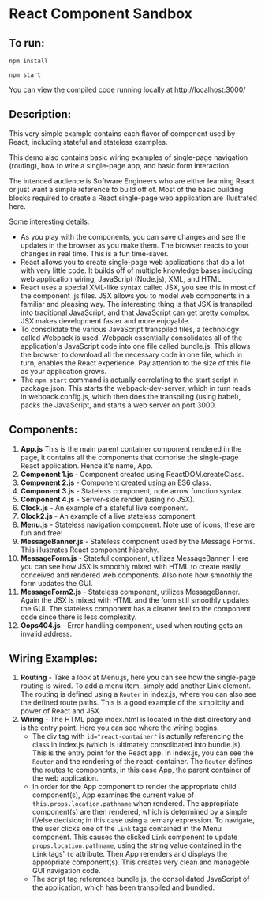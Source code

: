 # React Component Sandbox

## To run:
`npm install`

`npm start`

You can view the compiled code running locally at http://localhost:3000/

## Description:
This very simple example contains each flavor of component used by React, including stateful and stateless examples. 

This demo also contains basic wiring examples of single-page navigation (routing), how to wire a single-page app, and basic form interaction.

The intended audience is Software Engineers who are either learning React or just want a simple reference to build off of. Most of the basic building blocks required to create a React single-page web application are illustrated here.

Some interesting details:
* As you play with the components, you can save changes and see the updates in the browser as you make them. The browser reacts to your changes in real time. This is a fun time-saver.
* React allows you to create single-page web applications that do a lot with very little code. It builds off of multiple knowledge bases including web application wiring, JavaScript (Node.js), XML, and HTML.
* React uses a special XML-like syntax called JSX, you see this in most of the component .js files. JSX allows you to model web components in a familiar and pleasing way. The interesting thing is that JSX is transpiled into traditional JavaScript, and that JavaScript can get pretty complex. JSX makes development faster and more enjoyable.
* To consolidate the various JavaScript transpiled files, a technology called Webpack is used. Webpack essentially consolidates all of the application's JavaScript code into one file called bundle.js. This allows the browser to download all the necessary code in one file, which in turn, enables the React experience. Pay attention to the size of this file as your application grows.
* The `npm start` command is actually correlating to the start script in package.json. This starts the webpack-dev-server, which in turn reads in webpack.config.js, which then does the transpiling (using babel), packs the JavaScript, and starts a web server on port 3000. 

## Components:
1. **App.js** This is the main parent container component rendered in the page, it contains all the components that comprise the single-page React application. Hence it's name, App.
2. **Component 1.js** - Component created using ReactDOM.createClass.
3. **Component 2.js** - Component created using an ES6 class.
4. **Component 3.js** - Stateless component, note arrow function syntax.
5. **Component 4.js** - Server-side render (using no JSX).
6. **Clock.js** - An example of a stateful live component.
7. **Clock2.js** - An example of a live stateless component.
8. **Menu.js** - Stateless navigation component. Note use of icons, these are fun and free!
9. **MessageBanner.js** - Stateless component used by the Message Forms. This illustrates React component hiearchy.
10. **MessageForm.js** - Stateful component, utilizes MessageBanner. Here you can see how JSX is smoothly mixed with HTML to create easily conceived and rendered web components. Also note how smoothly the form updates the GUI.
11. **MessageForm2.js** - Stateless component, utilizes MessageBanner. Again the JSX is mixed with HTML and the form still smoothly updates the GUI. The stateless component has a cleaner feel to the component code since there is less complexity.
12. **Oops404.js** - Error handling component, used when routing gets an invalid address.
## Wiring Examples:
1. **Routing** - Take a look at Menu.js, here you can see how the single-page routing is wired. To add a menu item, simply add another Link element. The routing is defined using a `Router` in index.js, where you can also see the defined route paths. This is a good example of the simplicity and power of React and JSX.
2. **Wiring** - The HTML page index.html is located in the dist directory and is the entry point. Here you can see where the wiring begins. 
	* The div tag with `id="react-container"` is actually referencing the class in index.js (which is ultimately consolidated into bundle.js). This is the entry point for the React app. In index.js, you can see the `Router` and the rendering of the react-container. The `Router` defines the routes to components, in this case App, the parent container of the web application. 
	* In order for the App component to render the appropriate child component(s), App examines the current value of `this.props.location.pathname` when rendered. The appropriate component(s) are then rendered, which is determined by a simple if/else decision; in this case using a ternary expression. To navigate, the user clicks one of the `Link` tags contained in the Menu component. This causes the clicked `Link` component to update `props.location.pathname`, using the string value contained in the `Link` tags' `to` attribute. Then App rerenders and displays the appropriate component(s). This creates very clean and manageble GUI navigation code.
	* The script tag references bundle.js, the consolidated JavaScript of the application, which has been transpiled and bundled.